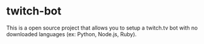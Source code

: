 # twitch-bot
This is a open source project that allows you to setup a twitch.tv bot with no downloaded languages (ex: Python, Node.js, Ruby).
